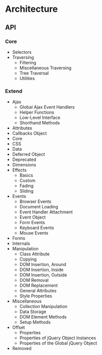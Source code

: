 # Architecture

## API

### Core

- Selectors
- Traversing
  - Filtering
  - Miscellaneous Traversing
  - Tree Traversal
  - Utilities

### Extend

- Ajax
  - Global Ajax Event Handlers
  - Helper Functions
  - Low-Level Interface
  - Shorthand Methods
- Attributes
- Callbacks Object
- Core
- CSS
- Data
- Deferred Object
- Deprecated
- Dimensions
- Effects
  - Basics
  - Custom
  - Fading
  - Sliding
- Events
  - Browser Events
  - Document Loading
  - Event Handler Attachment
  - Event Object
  - Form Events
  - Keyboard Events
  - Mouse Events
- Forms
- Internals
- Manipulation
  - Class Attribute
  - Copying
  - DOM Insertion, Around
  - DOM Insertion, Inside
  - DOM Insertion, Outside
  - DOM Removal
  - DOM Replacement
  - General Attributes
  - Style Properties
- Miscellaneous
  - Collection Manipulation
  - Data Storage
  - DOM Element Methods
  - Setup Methods
- Offset
  - Properties
  - Properties of jQuery Object Instances
  - Properties of the Global jQuery Object
- Removed
